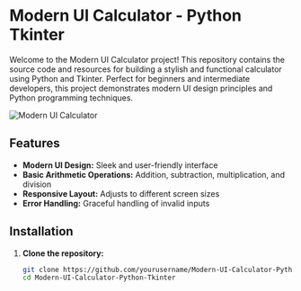 # Modern UI Calculator - Python Tkinter

Welcome to the Modern UI Calculator project! This repository contains the source code and resources for building a stylish and functional calculator using Python and Tkinter. Perfect for beginners and intermediate developers, this project demonstrates modern UI design principles and Python programming techniques.

![Modern UI Calculator](path-to-screenshot.png)

## Features

- **Modern UI Design:** Sleek and user-friendly interface
- **Basic Arithmetic Operations:** Addition, subtraction, multiplication, and division
- **Responsive Layout:** Adjusts to different screen sizes
- **Error Handling:** Graceful handling of invalid inputs

## Installation

1. **Clone the repository:**
   ```bash
   git clone https://github.com/yourusername/Modern-UI-Calculator-Python-Tkinter.git
   cd Modern-UI-Calculator-Python-Tkinter
